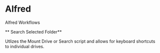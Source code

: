 # Alfred
Alfred Workflows

** Search Selected Folder**

Utlizes the Mount Drive or Search script and allows for keyboard shortcuts to individual drives.
